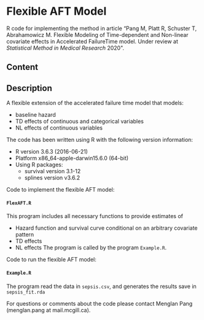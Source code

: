 # Flexible AFT Model
R code for implementing the method in article “Pang M, Platt R, Schuster T, Abrahamowicz M. Flexible Modeling of Time-dependent and Non-linear covariate effects in Accelerated FailureTime model. Under review at *Statistical Method in Medical Research* 2020".

## Content
## Description
A flexible extension of the accelerated failure time model that models:
- baseline hazard
- TD effects of continuous and categorical variables
- NL effects of continuous variables

The code has been written using R with the following version information:<br/>
- R version 3.6.3 (2016-06-21)<br/> 
- Platform x86_64-apple-darwin15.6.0 (64-bit)<br/> 
- Using R packages:<br/> 
  - survival version 3.1-12
  - splines version v3.6.2
  
Code to implement the flexible AFT model:
#### `FlexAFT.R`
This program includes all necessary functions to provide estimates of
- Hazard function and survival curve conditional on an arbitrary covariate pattern
- TD effects
- NL effects
The program is called by the program `Example.R`. 

Code to run the flexible AFT model:
#### `Example.R`
The program read the data in `sepsis.csv`, and generates the results save in  `sepsis_fit.rda`
 
For questions or comments about the code please contact Menglan Pang (menglan.pang at mail.mcgill.ca).

